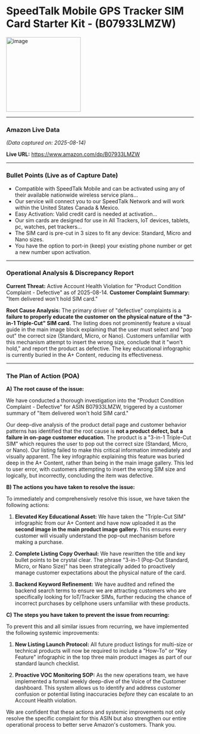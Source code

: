 # SpeedTalk Mobile GPS Tracker SIM Card Starter Kit - (B07933LMZW)

<img width="200" height="200" alt="image" src="https://github.com/user-attachments/assets/d877cc84-0064-47e9-b79e-bea346869753" />

---

### Amazon Live Data

*(Data captured on: 2025-08-14)*

**Live URL:** https://www.amazon.com/dp/B07933LMZW

---

### Bullet Points (Live as of Capture Date)

*   Compatible with SpeedTalk Mobile and can be activated using any of their available nationwide wireless service plans...
*   Our service will connect you to our SpeedTalk Network and will work within the United States Canada & Mexico.
*   Easy Activation: Valid credit card is needed at activation...
*   Our sim cards are designed for use in All Trackers, IoT devices, tablets, pc, watches, pet trackers...
*   The SIM card is pre-cut in 3 sizes to fit any device: Standard, Micro and Nano sizes.
*   You have the option to port-in (keep) your existing phone number or get a new number upon activation.

---

### **Operational Analysis & Discrepancy Report**

**Current Threat:** Active Account Health Violation for "Product Condition Complaint - Defective" as of 2025-08-14.
**Customer Complaint Summary:** "Item delivered won't hold SIM card."

**Root Cause Analysis:**
The primary driver of "defective" complaints is a **failure to properly educate the customer on the physical nature of the "3-in-1 Triple-Cut" SIM card.** The listing does not prominently feature a visual guide in the main image block explaining that the user must select and "pop out" the correct size (Standard, Micro, or Nano). Customers unfamiliar with this mechanism attempt to insert the wrong size, conclude that it "won't hold," and report the product as defective. The key educational infographic is currently buried in the A+ Content, reducing its effectiveness.

---

### **The Plan of Action (POA)**

**A) The root cause of the issue:**

We have conducted a thorough investigation into the "Product Condition Complaint - Defective" for ASIN B07933LMZW, triggered by a customer summary of "Item delivered won't hold SIM card."

Our deep-dive analysis of the product detail page and customer behavior patterns has identified that the root cause is **not a product defect, but a failure in on-page customer education.** The product is a "3-in-1 Triple-Cut SIM" which requires the user to pop out the correct size (Standard, Micro, or Nano). Our listing failed to make this critical information immediately and visually apparent. The key infographic explaining this feature was buried deep in the A+ Content, rather than being in the main image gallery. This led to user error, with customers attempting to insert the wrong SIM size and logically, but incorrectly, concluding the item was defective.

**B) The actions you have taken to resolve the issue:**

To immediately and comprehensively resolve this issue, we have taken the following actions:

1.  **Elevated Key Educational Asset:** We have taken the "Triple-Cut SIM" infographic from our A+ Content and have now uploaded it as the **second image in the main product image gallery.** This ensures every customer will visually understand the pop-out mechanism before making a purchase.

2.  **Complete Listing Copy Overhaul:** We have rewritten the title and key bullet points to be crystal clear. The phrase "3-in-1 (Pop-Out Standard, Micro, or Nano Size)" has been strategically added to proactively manage customer expectations about the physical nature of the card.

3.  **Backend Keyword Refinement:** We have audited and refined the backend search terms to ensure we are attracting customers who are specifically looking for IoT/Tracker SIMs, further reducing the chance of incorrect purchases by cellphone users unfamiliar with these products.

**C) The steps you have taken to prevent the issue from recurring:**

To prevent this and all similar issues from recurring, we have implemented the following systemic improvements:

1.  **New Listing Launch Protocol:** All future product listings for multi-size or technical products will now be required to include a "How-To" or "Key Feature" infographic in the top three main product images as part of our standard launch checklist.

2.  **Proactive VOC Monitoring SOP:** As the new operations team, we have implemented a formal weekly deep-dive of the Voice of the Customer dashboard. This system allows us to identify and address customer confusion or potential listing inaccuracies *before* they can escalate to an Account Health violation.

We are confident that these actions and systemic improvements not only resolve the specific complaint for this ASIN but also strengthen our entire operational process to better serve Amazon's customers. Thank you.

